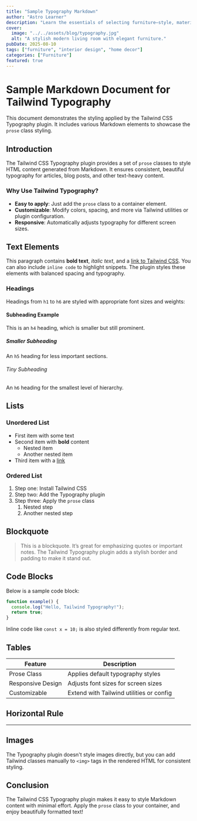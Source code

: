 ```yaml
---
title: "Sample Typography Markdown"
author: "Astro Learner"
description: "Learn the essentials of selecting furniture—style, materials, comfort, and practicality—to create a space that suits your needs and personality."
cover:
  image: "../../assets/blog/typography.jpg"
  alt: "A stylish modern living room with elegant furniture."
pubDate: 2025-08-10
tags: ["furniture", "interior design", "home decor"]
categories: ["Furniture"]
featured: true
---
```


# Sample Markdown Document for Tailwind Typography

This document demonstrates the styling applied by the Tailwind CSS Typography plugin. It includes various Markdown elements to showcase the `prose` class styling.

## Introduction

The Tailwind CSS Typography plugin provides a set of `prose` classes to style HTML content generated from Markdown. It ensures consistent, beautiful typography for articles, blog posts, and other text-heavy content.

### Why Use Tailwind Typography?

- **Easy to apply**: Just add the `prose` class to a container element.
- **Customizable**: Modify colors, spacing, and more via Tailwind utilities or plugin configuration.
- **Responsive**: Automatically adjusts typography for different screen sizes.

## Text Elements

This paragraph contains **bold text**, _italic text_, and a [link to Tailwind CSS](https://tailwindcss.com). You can also include `inline code` to highlight snippets. The plugin styles these elements with balanced spacing and typography.

### Headings

Headings from `h1` to `h6` are styled with appropriate font sizes and weights:

#### Subheading Example

This is an `h4` heading, which is smaller but still prominent.

##### Smaller Subheading

An `h5` heading for less important sections.

###### Tiny Subheading

An `h6` heading for the smallest level of hierarchy.

## Lists

### Unordered List

- First item with some text
- Second item with **bold** content
  - Nested item
  - Another nested item
- Third item with a [link](#)

### Ordered List

1. Step one: Install Tailwind CSS
2. Step two: Add the Typography plugin
3. Step three: Apply the `prose` class
   1. Nested step
   2. Another nested step

## Blockquote

> This is a blockquote. It’s great for emphasizing quotes or important notes. The Tailwind Typography plugin adds a stylish border and padding to make it stand out.

## Code Blocks

Below is a sample code block:

```javascript
function example() {
  console.log("Hello, Tailwind Typography!");
  return true;
}
```

Inline code like `const x = 10;` is also styled differently from regular text.

## Tables

| Feature           | Description                              |
| ----------------- | ---------------------------------------- |
| Prose Class       | Applies default typography styles        |
| Responsive Design | Adjusts font sizes for screen sizes      |
| Customizable      | Extend with Tailwind utilities or config |

## Horizontal Rule

---

## Images

The Typography plugin doesn't style images directly, but you can add Tailwind classes manually to `<img>` tags in the rendered HTML for consistent styling.

## Conclusion

The Tailwind CSS Typography plugin makes it easy to style Markdown content with minimal effort. Apply the `prose` class to your container, and enjoy beautifully formatted text!

